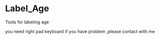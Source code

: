 # Label_Age
Tools for labeling age

you need right pad keyboard
if you have problem ,please contact with me
